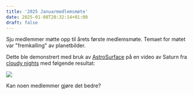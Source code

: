 ```yaml
---
title: '2025 Januarmedlemsmøte'
date: 2025-01-08T20:32:14+01:00
draft: false
---
```


Sju medlemmer møtte opp til årets første medlemsmøte. Temaet for møtet var "fremkalling" av planetbilder.

Dette ble demonstrert med bruk av [AstroSurface](http://astrosurface.com/) på en video av Saturn fra [cloudy nights](https://www.cloudynights.com/topic/903741-the-planetary-imaging-free-ser-file-thread/)
med følgende resultat:

![](saturn.jpg)

Kan noen medlemmer gjøre det bedre?
